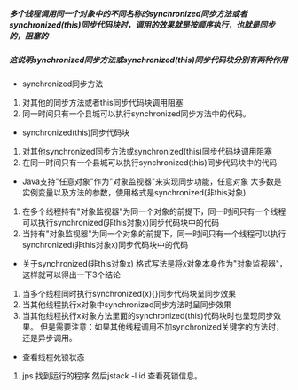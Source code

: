##### 多个线程调用同一个对象中的不同名称的synchronized同步方法或者synchronized(this)同步代码块时，调用的效果就是按顺序执行，也就是同步的，阻塞的
##### 这说明synchronized同步方法或synchronized(this)同步代码块分别有两种作用
- synchronized同步方法
 1. 对其他的同步方法或者this同步代码块调用阻塞
 2. 同一时间只有一个县城可以执行synchronized同步方法中的代码。
- synchronized(this)同步代码块
 1. 对其他synchronized同步方法或synchronized(this)同步代码块调用阻塞
 2. 在同一时间只有一个县城可以执行synchronized(this)同步代码块中的代码

- Java支持"任意对象"作为"对象监视器"来实现同步功能，任意对象 大多数是实例变量以及方法的参数，使用格式是synchronized(非this对象)
 1. 在多个线程持有"对象监视器"为同一个对象的前提下，同一时间只有一个线程可以执行synchronized(非this对象x)同步代码块中的代码
 2. 当持有"对象监视器"为同一个对象的前提下，同一时间只有一个线程可以执行synchronized(非this对象x)同步代码块中的代码
 
- 关于synchronized(非this对象x) 格式写法是将x对象本身作为"对象监视器"，这样就可以得出一下3个结论
 1. 当多个线程同时执行synchronized(x){}同步代码块呈同步效果
 2. 当其他线程执行x对象中synchronized同步方法时呈同步效果
 3. 当其他线程执行x对象方法里面的synchronized(this)代码块时也呈现同步效果。
 但是需要注意：如果其他线程调用不加synchronized关键字的方法时，还是异步调用。
 
- 查看线程死锁状态 
 1. jps 找到运行的程序 然后jstack -l id 查看死锁信息。
